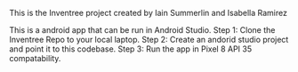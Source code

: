 This is the Inventree project created by Iain Summerlin and Isabella Ramirez

This is a android app that can be run in Android Studio. 
Step 1: Clone the Inventree Repo to your local laptop.
Step 2: Create an andorid studio project and point it to this codebase.
Step 3: Run the app in Pixel 8 API 35 compatability.
